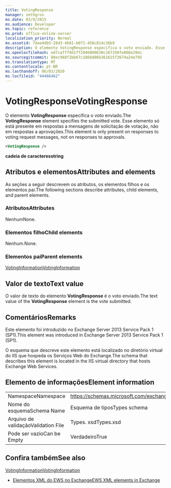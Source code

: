 ```yaml
---
title: VotingResponse
manager: sethgros
ms.date: 03/9/2015
ms.audience: Developer
ms.topic: reference
ms.prod: office-online-server
localization_priority: Normal
ms.assetid: 7dae4db5-28d3-4b81-b071-458c814c36b9
description: O elemento VotingResponse especifica o voto enviado. Esse elemento só está presente em respostas a mensagens de solicitação de votação, não em respostas a aprovações.
ms.openlocfilehash: ed7caff79d1ff2946800630c167350fe866e29dc
ms.sourcegitcommit: 88ec988f2bb67c1866d06b361615f3674a24e795
ms.translationtype: MT
ms.contentlocale: pt-BR
ms.lasthandoff: 06/03/2020
ms.locfileid: "44466462"
---
```

# <a name="votingresponse"></a><span data-ttu-id="23c49-104">VotingResponse</span><span class="sxs-lookup"><span data-stu-id="23c49-104">VotingResponse</span></span>

<span data-ttu-id="23c49-105">O elemento **VotingResponse** especifica o voto enviado.</span><span class="sxs-lookup"><span data-stu-id="23c49-105">The **VotingResponse** element specifies the submitted vote.</span></span> <span data-ttu-id="23c49-106">Esse elemento só está presente em respostas a mensagens de solicitação de votação, não em respostas a aprovações.</span><span class="sxs-lookup"><span data-stu-id="23c49-106">This element is only present on responses to voting request messages, not on responses to approvals.</span></span> 
  
```XML
<VotingResponse />
```

 <span data-ttu-id="23c49-107">**cadeia de caracteres**</span><span class="sxs-lookup"><span data-stu-id="23c49-107">**string**</span></span>
## <a name="attributes-and-elements"></a><span data-ttu-id="23c49-108">Atributos e elementos</span><span class="sxs-lookup"><span data-stu-id="23c49-108">Attributes and elements</span></span>

<span data-ttu-id="23c49-109">As seções a seguir descrevem os atributos, os elementos filhos e os elementos pai.</span><span class="sxs-lookup"><span data-stu-id="23c49-109">The following sections describe attributes, child elements, and parent elements.</span></span>
  
### <a name="attributes"></a><span data-ttu-id="23c49-110">Atributos</span><span class="sxs-lookup"><span data-stu-id="23c49-110">Attributes</span></span>

<span data-ttu-id="23c49-111">Nenhum</span><span class="sxs-lookup"><span data-stu-id="23c49-111">None.</span></span>
  
### <a name="child-elements"></a><span data-ttu-id="23c49-112">Elementos filho</span><span class="sxs-lookup"><span data-stu-id="23c49-112">Child elements</span></span>

<span data-ttu-id="23c49-113">Nenhum.</span><span class="sxs-lookup"><span data-stu-id="23c49-113">None.</span></span>
  
### <a name="parent-elements"></a><span data-ttu-id="23c49-114">Elementos pai</span><span class="sxs-lookup"><span data-stu-id="23c49-114">Parent elements</span></span>

[<span data-ttu-id="23c49-115">VotingInformation</span><span class="sxs-lookup"><span data-stu-id="23c49-115">VotingInformation</span></span>](votinginformation.md)
  
## <a name="text-value"></a><span data-ttu-id="23c49-116">Valor de texto</span><span class="sxs-lookup"><span data-stu-id="23c49-116">Text value</span></span>

<span data-ttu-id="23c49-117">O valor de texto do elemento **VotingResponse** é o voto enviado.</span><span class="sxs-lookup"><span data-stu-id="23c49-117">The text value of the **VotingResponse** element is the vote submitted.</span></span> 
  
## <a name="remarks"></a><span data-ttu-id="23c49-118">Comentários</span><span class="sxs-lookup"><span data-stu-id="23c49-118">Remarks</span></span>

<span data-ttu-id="23c49-119">Este elemento foi introduzido no Exchange Server 2013 Service Pack 1 (SP1).</span><span class="sxs-lookup"><span data-stu-id="23c49-119">This element was introduced in Exchange Server 2013 Service Pack 1 (SP1).</span></span>
  
<span data-ttu-id="23c49-120">O esquema que descreve este elemento está localizado no diretório virtual do IIS que hospeda os Serviços Web do Exchange.</span><span class="sxs-lookup"><span data-stu-id="23c49-120">The schema that describes this element is located in the IIS virtual directory that hosts Exchange Web Services.</span></span>
  
## <a name="element-information"></a><span data-ttu-id="23c49-121">Elemento de informações</span><span class="sxs-lookup"><span data-stu-id="23c49-121">Element information</span></span>

|||
|:-----|:-----|
|<span data-ttu-id="23c49-122">Namespace</span><span class="sxs-lookup"><span data-stu-id="23c49-122">Namespace</span></span>  <br/> |https://schemas.microsoft.com/exchange/services/2006/types  <br/> |
|<span data-ttu-id="23c49-123">Nome do esquema</span><span class="sxs-lookup"><span data-stu-id="23c49-123">Schema Name</span></span>  <br/> |<span data-ttu-id="23c49-124">Esquema de tipos</span><span class="sxs-lookup"><span data-stu-id="23c49-124">Types schema</span></span>  <br/> |
|<span data-ttu-id="23c49-125">Arquivo de validação</span><span class="sxs-lookup"><span data-stu-id="23c49-125">Validation File</span></span>  <br/> |<span data-ttu-id="23c49-126">Types. xsd</span><span class="sxs-lookup"><span data-stu-id="23c49-126">Types.xsd</span></span>  <br/> |
|<span data-ttu-id="23c49-127">Pode ser vazio</span><span class="sxs-lookup"><span data-stu-id="23c49-127">Can be Empty</span></span>  <br/> |<span data-ttu-id="23c49-128">Verdadeiro</span><span class="sxs-lookup"><span data-stu-id="23c49-128">True</span></span>  <br/> |
   
## <a name="see-also"></a><span data-ttu-id="23c49-129">Confira também</span><span class="sxs-lookup"><span data-stu-id="23c49-129">See also</span></span>



[<span data-ttu-id="23c49-130">VotingInformation</span><span class="sxs-lookup"><span data-stu-id="23c49-130">VotingInformation</span></span>](votinginformation.md)


- [<span data-ttu-id="23c49-131">Elementos XML do EWS no Exchange</span><span class="sxs-lookup"><span data-stu-id="23c49-131">EWS XML elements in Exchange</span></span>](ews-xml-elements-in-exchange.md)

